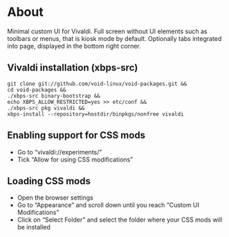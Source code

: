 # About
Minimal custom UI for Vivaldi. Full screen without UI elements such as toolbars or menus, that is kiosk mode by default. Optionally tabs integrated into page, displayed in the bottom right corner.


## Vivaldi installation (xbps-src)
```
git clone git://github.com/void-linux/void-packages.git &&
cd void-packages &&
./xbps-src binary-bootstrap &&
echo XBPS_ALLOW_RESTRICTED=yes >> etc/conf &&
./xbps-src pkg vivaldi &&
xbps-install --repository=hostdir/binpkgs/nonfree vivaldi
```

## Enabling support for CSS mods
- Go to “vivaldi://experiments/”
- Tick “Allow for using CSS modifications”

## Loading CSS mods
- Open the browser settings
- Go to “Appearance” and scroll down until you reach “Custom UI Modifications”
- Click on “Select Folder” and select the folder where your CSS mods will be installed
